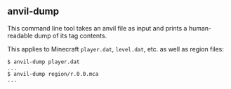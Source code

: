 ## anvil-dump

This command line tool takes an anvil file as input and prints a human-readable
dump of its tag contents.

This applies to Minecraft `player.dat`, `level.dat`, etc. as well as region
files:

	$ anvil-dump player.dat
	...
	$ anvil-dump region/r.0.0.mca
	...

